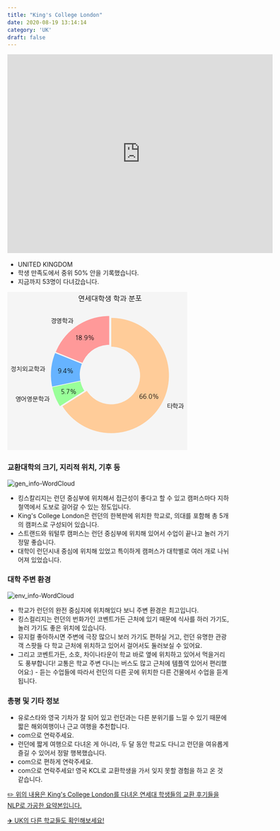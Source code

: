 ```yaml
---
title: "King's College London"
date: 2020-08-19 13:14:14
category: 'UK'
draft: false
---
```


<iframe
width="600"
height="450"
frameborder="0" style="border:0"
src="https://www.google.com/maps/embed/v1/place?key=AIzaSyC9e1AME-pVmWC4hBpFdu5S4dKzyepa3HQ&q=King's+College+London&center=51.5114864,-0.115997&zoom=14" allowfullscreen>
</iframe>

* UNITED KINGDOM
* 학생 만족도에서 중위 50% 안을 기록했습니다.
* 지금까지 53명이 다녀갔습니다. 

![department-info](../plots/GB000026.png)
### 교환대학의 크기, 지리적 위치, 기후 등
![gen_info-WordCloud](../univ_wordclouds_okt/gen_info/GB000026_gen_info_okt.png)

* 킹스칼리지는 런던 중심부에 위치해서 접근성이 좋다고 할 수 있고 캠퍼스마다 지하철역에서 도보로 걸어갈 수 있는 정도입니다.
* King's College London은 런던의 한복판에 위치한 학교로, 의대를 포함해 총 5개의 캠퍼스로 구성되어 있습니다.
* 스트랜드와 워털루 캠퍼스는 런던 중심부에 위치해 있어서 수업이 끝나고 놀러 가기 정말 좋습니다.
* 대학이 런던시내 중심에 위치해 있었고 특이하게 캠퍼스가 대학별로 여러 개로 나뉘어져 있었습니다.


### 대학 주변 환경

![env_info-WordCloud](../univ_wordclouds_okt/env_info/GB000026_env_info_okt.png)

* 학교가 런던의 완전 중심지에 위치해있다 보니 주변 환경은 최고입니다.
* 킹스컬리지는 런던의 번화가인 코벤트가든 근처에 있기 때문에 식사를 하러 가기도, 놀러 가기도 좋은 위치에 있습니다.
* 뮤지컬 좋아하시면 주변에 극장 많으니 보러 가기도 편하실 거고, 런던 유명한 관광객 스팟들 다 학교 근처에 위치하고 있어서 걸어서도 둘러보실 수 있어요.
* 그리고 코벤트가든, 소호, 차이나타운이 학교 바로 옆에 위치하고 있어서 먹을거리도 풍부합니다! 교통은 학교 주변 다니는 버스도 많고 근처에 템플역 있어서 편리했어요:) - 듣는 수업들에 따라서 런던의 다른 곳에 위치한 다른 건물에서 수업을 듣게 됩니다.


### 총평 및 기타 정보 
* 유로스타와 영국 기차가 잘 되어 있고 런던과는 다른 분위기를 느낄 수 있기 때문에 짧은 해외여행이나 근교 여행을 추천합니다.
* com으로 연락주세요.
* 런던에 짧게 여행으로 다녀온 게 아니라, 두 달 동안 학교도 다니고 런던을 여유롭게 즐길 수 있어서 정말 행복했습니다.
* com으로 편하게 연락주세요.
* com으로 연락주세요! 영국 KCL로 교환학생을 가서 잊지 못할 경험을 하고 온 것 같습니다.


[✏️ 위의 내용은 King's College London를 다녀온 연세대 학생들의 교환 후기들을 NLP로 가공한 요약본입니다.](http://oia.yonsei.ac.kr/partner/expReport.asp?ucode=GB000026&bgbn=A)

[✈️ UK의 다른 학교들도 확인해보세요!](https://yonsei-exchange.netlify.app/?category=UK)

